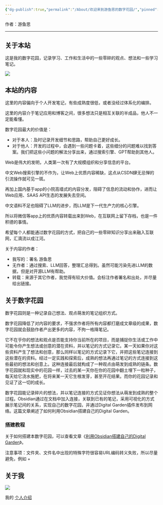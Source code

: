 ```yaml
---
{"dg-publish":true,"permalink":"/About/欢迎来到游鱼思的数字花园/","pinned":true,"tags":["数字花园","gardenEntry"],"noteIcon":"","created":"2024-03-04T02:11:09.531+08:00","updated":"2024-12-06T14:20:58.000+08:00"}
---
```



作者：游鱼思

---
## 关于本站

这是我的数字花园，记录学习、工作和生活中的一些零碎的观点、想法和一些学习笔记。

![](/img/user/Z-attach/Yuis_Digital_Garden.png)

## 本站的内容

这里的内容偏向于个人开发笔记，有些成熟度很低，或者没经过体系化的编排。

这里的内容介于笔记应用和博客之间，很多想法只是相互关联的半成品，他人不一定能看懂。  

数字花园最大的价值是：  

- 对于本人：及时记录开发细节和思路，帮助自己更好成长。  
- 对于他人：开发的过程中，会遇到一些问题卡着，这些细分的问题难以找到答案。我们把这些小问题的解法分享出来，通过搜索引擎、GPT帮助到其他人。

Web是伟大的发明，人类第一次有了大规模组织和分享信息的平台。  

中文Web搜索引擎的不作为，让Web上优质内容稀缺，这点从CSDN肆无忌惮的引流操作就可见一斑。

再加上国内基于app的小院高墙式的内容分发，阻碍了信息的流动和协作，进而让Web应用、SAAS API生态的发展失去空间。

中文语料不足也阻碍了LLM的进步，而LLM是下一代生产力的核心引擎。

所以将微信等app上的优质内容转载出来到Web，在互联网上留下存档，也是一件积德的事情。

希望每个人都能通过数字花园的方式，把自己的一些零碎知识分享出来融入互联网，汇滴流以成江河。

关于内容的作者：  

- 我写的：署名 游鱼思  
- 无作者：通过搜索、LLM回答，整理汇总得到。虽然可能污染先进LLM的数据，但是对开源LLM有帮助。  
- 转载：来源于其它作者，我觉得有较大价值。会标注作者署名和出处，并尽量给出链接。  

## 关于数字花园

数字花园则是一种记录自己想法、观点萌发的笔记组织方式。  

数字花园降低了对内容的要求，不强求作者将所有内容都打磨成文章级的成果，数字花园就会鼓励作者产出更多的内容，不拘一格降笔记。

它不在乎你的想法和观点是否能支持你当前所在的项目，而是捕捉你生活或工作中可能令你产生想法或创意的潜在资料，并以笔记的方式记录它。某一天如果你对这些资料产生了想法和创意，那么同样以笔记的方式记录下它，并把这些笔记连接到这些潜在的资料。经过一定实践和探索后，成熟的想法再通过笔记的方式连接到这些最初的想法和创意上。这种连接最后就构成了一种观点由萌发到成熟的链条。数字花园就和现实中的花园一样，过去的某一天你在你的花园中翻土埋下一粒种子，每天给它浇水施肥，在将来某一天它生根发芽，甚至开花结果。而你的花园记录和见证了这一切的成长。  

数字花园能记录碎片的想法，并以笔记连接的方式见证你想法从萌发到成熟的整个过程。Obsidian通过在文档中加入连接，关联到已有的笔记，采用可视化的方式展示笔记间的关系，实现自己的数字花园，并通过Digital Garden插件发布到网络。这篇文章阐述了如何利用Obsidian搭建自己的Digital Garden。

### 搭建教程

关于如何搭建本数字花园，可以查看文章《[利用Obsidian搭建自己的Digital Garden](https://blog.rahc.top/article/tech-share-mydigitalgarden.html)》。

注意事项：文件夹、文件名中出现的特殊字符很容易URL编码转义失败，所以尽量避免，例如 +

## 关于我

![](/img/user/Z-attach/游鱼思.png)

我的 [个人介绍](https://youhongkai.com/cn/about)